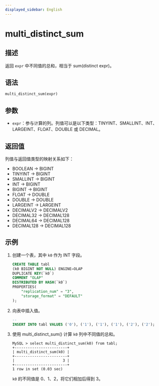 ```yaml
---
displayed_sidebar: English
---
```


# multi_distinct_sum

## 描述

返回 `expr` 中不同值的总和，相当于 sum(distinct expr)。

## 语法

```Haskell
multi_distinct_sum(expr)
```

## 参数

- `expr`：参与计算的列。列值可以是以下类型：TINYINT、SMALLINT、INT、LARGEINT、FLOAT、DOUBLE 或 DECIMAL。

## 返回值

列值与返回值类型的映射关系如下：

- BOOLEAN -> BIGINT
- TINYINT -> BIGINT
- SMALLINT -> BIGINT
- INT -> BIGINT
- BIGINT -> BIGINT
- FLOAT -> DOUBLE
- DOUBLE -> DOUBLE
- LARGEINT -> LARGEINT
- DECIMALV2 -> DECIMALV2
- DECIMAL32 -> DECIMAL128
- DECIMAL64 -> DECIMAL128
- DECIMAL128 -> DECIMAL128

## 示例

1. 创建一个表，其中 `k0` 作为 INT 字段。

   ```sql
   CREATE TABLE tabl
   (k0 BIGINT NOT NULL) ENGINE=OLAP
   DUPLICATE KEY(`k0`)
   COMMENT "OLAP"
   DISTRIBUTED BY HASH(`k0`)
   PROPERTIES(
       "replication_num" = "3",
       "storage_format" = "DEFAULT"
   );
   ```

2. 向表中插入值。

   ```sql
   -- 
   INSERT INTO tabl VALUES ('0'), ('1'), ('1'), ('1'), ('2'), ('2');
   ```

3. 使用 multi_distinct_sum() 计算 `k0` 列中不同值的总和。

   ```plain
   MySQL > select multi_distinct_sum(k0) from tabl;
   +------------------------+
   | multi_distinct_sum(k0) |
   +------------------------+
   |                      3 |
   +------------------------+
   1 row in set (0.03 sec)
   ```

   `k0` 的不同值是 0、1、2，将它们相加后得到 3。